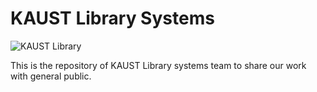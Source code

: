# KAUST Library Systems 

![KAUST Library](https://www.flickr.com/photos/36435827@N05/13305654735)

This is the repository of KAUST Library systems team to share our work with general public.
